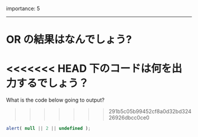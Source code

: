 importance: 5

---

# OR の結果はなんでしょう?

<<<<<<< HEAD
下のコードは何を出力するでしょう？
=======
What is the code below going to output?
>>>>>>> 291b5c05b99452cf8a0d32bd32426926dbcc0ce0

```js
alert( null || 2 || undefined );
```

